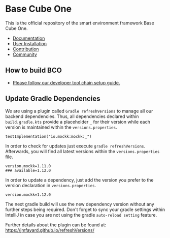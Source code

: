 # Base Cube One

This is the official repository of the smart environment framework Base Cube One.

* [Documentation](https://basecubeone.org)  
* [User Installation](https://basecubeone.org/user/installation.html)  
* [Contribution](https://basecubeone.org/developer/contribution.html)  
* [Community](https://openbase.org)

## How to build BCO

* [Please follow our developer tool chain setup guide.](https://basecubeone.org/developer/)  

## Update Gradle Dependencies

We are using a plugin called `Gradle refreshVersions` to manage all our backend dependencies. Thus, all dependencies
declared within `build.gradle.kts` provide a placeholder `_` for their version while each version is maintained within
the `versions.properties`.

```
testImplementation("io.mockk:mockk:_")
```

In order to check for updates just execute `gradle refreshVersions`. Afterwards, you will find all latest versions
within the `versions.properties` file.

```
version.mockk=1.11.0
### available=1.12.0
```

In order to update a dependency, just add the version you prefer to the version declaration in `versions.properties`.

```
version.mockk=1.12.0
```

The next gradle build will use the new dependency version without any further steps being required. Don't forget to sync
your gradle settings within IntelliJ in case you are not using the gradle `auto-reload setting` feature.

Further details about the plugin can be found at: https://jmfayard.github.io/refreshVersions/
